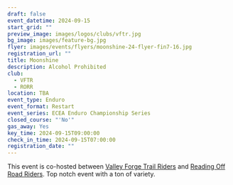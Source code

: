 ```yaml
---
draft: false
event_datetime: 2024-09-15
start_grid: ""
preview_image: images/logos/clubs/vftr.jpg
bg_image: images/feature-bg.jpg
flyer: images/events/flyers/moonshine-24-flyer-fin7-16.jpg
registration_url: ""
title: Moonshine
description: Alcohol Prohibited
club:
  - VFTR
  - RORR
location: TBA
event_type: Enduro
event_format: Restart
event_series: ECEA Enduro Championship Series
closed_course: "'No'"
gas_away: Yes
key_time: 2024-09-15T09:00:00
check_in_time: 2024-09-15T07:00:00
registration_date: ""
---
```


This event is co-hosted between [Valley Forge Trail Riders](/clubs/vftr) and [Reading Off Road Riders](/clubs/rorr). Top notch event with a ton of variety.